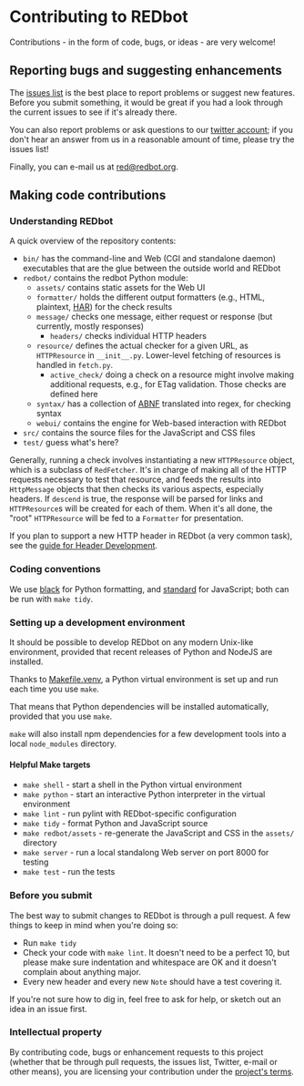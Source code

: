 
# Contributing to REDbot

Contributions - in the form of code, bugs, or ideas - are very welcome!

## Reporting bugs and suggesting enhancements

The [issues list](https://github.com/mnot/redbot/issues) is the best place to report
problems or suggest new features. Before you submit something, it would be great if you had a look
through the current issues to see if it's already there.

You can also report problems or ask questions to our [twitter
account](https://twitter.com/redbotorg); if you don't hear an answer from us in a reasonable amount
of time, please try the issues list!

Finally, you can e-mail us at [red@redbot.org](mailto:red@redbot.org).


## Making code contributions

### Understanding REDbot

A quick overview of the repository contents:

* `bin/` has the command-line and Web (CGI and standalone daemon) executables that are the glue between the outside world and REDbot
* `redbot/` contains the redbot Python module:
  * `assets/` contains static assets for the Web UI
  * `formatter/` holds the different output formatters (e.g., HTML, plaintext, [HAR](http://www.softwareishard.com/blog/har-12-spec/)) for the check results
  * `message/` checks one message, either request or response (but currently, mostly responses)
    * `headers/` checks individual HTTP headers
  * `resource/` defines the actual checker for a given URL, as `HTTPResource` in `__init__.py`. Lower-level fetching of resources is handled in `fetch.py`.
    * `active_check/` doing a check on a resource might involve making additional requests, e.g., for ETag validation. Those checks are defined here
  * `syntax/` has a collection of [ABNF](https://tools.ietf.org/html/rfc5234) translated into regex, for checking syntax
  * `webui/` contains the engine for Web-based interaction with REDbot
* `src/` contains the source files for the JavaScript and CSS files
* `test/` guess what's here?

Generally, running a check involves instantiating a new `HTTPResource` object, which is a subclass
of `RedFetcher`. It's in charge of making all of the HTTP requests necessary to test that resource,
and feeds the results into `HttpMessage` objects that then checks its various aspects, especially
headers. If `descend` is true, the response will be parsed for links and `HTTPResource`s will be
created for each of them. When it's all done, the "root" `HTTPResource` will be fed to a
`Formatter` for presentation.

If you plan to support a new HTTP header in REDbot (a very common task), see the [guide for Header
Development](https://github.com/mnot/redbot/blob/master/redbot/message/headers/README.md).


### Coding conventions

We use [black](https://pypi.org/project/black/) for Python formatting, and [standard](https://standardjs.com) for JavaScript; both can be run with `make tidy`.


### Setting up a development environment

It should be possible to develop REDbot on any modern Unix-like environment, provided that recent releases of Python and NodeJS are installed.

Thanks to [Makefile.venv](https://github.com/sio/Makefile.venv), a Python virtual environment is set up and run each time you use `make`.

That means that Python dependencies will be installed automatically, provided that you use `make`.

`make` will also install npm dependencies for a few development tools into a local `node_modules` directory.


#### Helpful Make targets

* `make shell` - start a shell in the Python virtual environment
* `make python` - start an interactive Python interpreter in the virtual environment
* `make lint` - run pylint with REDbot-specific configuration
* `make tidy` - format Python and JavaScript source
* `make redbot/assets` - re-generate the JavaScript and CSS in the `assets/` directory
* `make server` - run a local standalong Web server on port 8000 for testing
* `make test` - run the tests


### Before you submit

The best way to submit changes to REDbot is through a pull request. A few things to keep in mind when you're doing so:

* Run `make tidy`
* Check your code with `make lint`. It doesn't need to be a perfect 10, but please make sure indentation and whitespace are OK and it doesn't complain about anything major.
* Every new header and every new `Note` should have a test covering it.

If you're not sure how to dig in, feel free to ask for help, or sketch out an idea in an issue
first.


### Intellectual property

By contributing code, bugs or enhancement requests to this project (whether that be through pull requests, the issues list, Twitter, e-mail or other means), you are licensing your contribution under the [project's terms](LICENSE.md).
